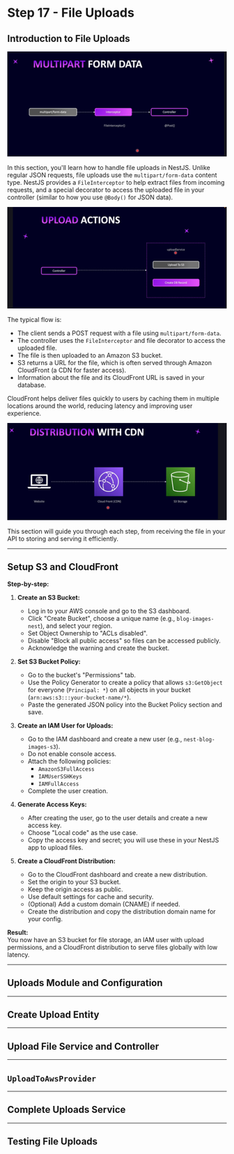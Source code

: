 # Step 17 - File Uploads

## Introduction to File Uploads

![multipart-form-data](./images/multipart-form-data.png)

In this section, you'll learn how to handle file uploads in NestJS. Unlike regular JSON requests, file uploads use the `multipart/form-data` content type. NestJS provides a `FileInterceptor` to help extract files from incoming requests, and a special decorator to access the uploaded file in your controller (similar to how you use `@Body()` for JSON data).

![upload-actions](./images/upload-actions.png)

The typical flow is:
- The client sends a POST request with a file using `multipart/form-data`.
- The controller uses the `FileInterceptor` and file decorator to access the uploaded file.
- The file is then uploaded to an Amazon S3 bucket.
- S3 returns a URL for the file, which is often served through Amazon CloudFront (a CDN for faster access).
- Information about the file and its CloudFront URL is saved in your database.

CloudFront helps deliver files quickly to users by caching them in multiple locations around the world, reducing latency and improving user experience.

![distribution-with-cdn](./images/distribution-with-cdn.png)

This section will guide you through each step, from receiving the file in your API to storing and serving it efficiently.

---

## Setup S3 and CloudFront

**Step-by-step:**

1. **Create an S3 Bucket:**
   - Log in to your AWS console and go to the S3 dashboard.
   - Click "Create Bucket", choose a unique name (e.g., `blog-images-nest`), and select your region.
   - Set Object Ownership to "ACLs disabled".
   - Disable "Block all public access" so files can be accessed publicly.
   - Acknowledge the warning and create the bucket.

2. **Set S3 Bucket Policy:**
   - Go to the bucket's "Permissions" tab.
   - Use the Policy Generator to create a policy that allows `s3:GetObject` for everyone (`Principal: *`) on all objects in your bucket (`arn:aws:s3:::your-bucket-name/*`).
   - Paste the generated JSON policy into the Bucket Policy section and save.

3. **Create an IAM User for Uploads:**
   - Go to the IAM dashboard and create a new user (e.g., `nest-blog-images-s3`).
   - Do not enable console access.
   - Attach the following policies:
     - `AmazonS3FullAccess`
     - `IAMUserSSHKeys`
     - `IAMFullAccess`
   - Complete the user creation.

4. **Generate Access Keys:**
   - After creating the user, go to the user details and create a new access key.
   - Choose "Local code" as the use case.
   - Copy the access key and secret; you will use these in your NestJS app to upload files.

5. **Create a CloudFront Distribution:**
   - Go to the CloudFront dashboard and create a new distribution.
   - Set the origin to your S3 bucket.
   - Keep the origin access as public.
   - Use default settings for cache and security.
   - (Optional) Add a custom domain (CNAME) if needed.
   - Create the distribution and copy the distribution domain name for your config.

**Result:**  
You now have an S3 bucket for file storage, an IAM user with upload permissions, and a CloudFront distribution to serve files globally with low latency.

---

## Uploads Module and Configuration
---
## Create Upload Entity
---
## Upload File Service and Controller
---
## `UploadToAwsProvider`
---
## Complete Uploads Service
---
## Testing File Uploads